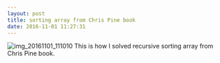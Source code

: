 ```yaml
---
layout: post
title: sorting array from Chris Pine book
date: 2016-11-01 11:27:31
---
```


![img_20161101_111010](https://cloud.githubusercontent.com/assets/11650292/19888249/675b5648-a025-11e6-8467-3af0b9874788.jpg)
This is how I solved recursive sorting array from Chris Pine book. 
